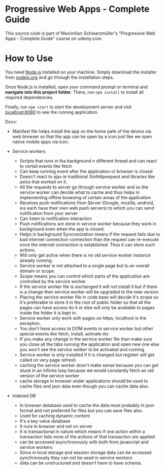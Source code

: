 # Progressive Web Apps - Complete Guide
This source code is part of Maximilian Schwarzmüller's "Progressive Web Apps - Complete Guide" course on udemy.com.

# How to Use
You need [Node.js](https://nodejs.org) installed on your machine. Simply download the installer from [nodejs.org](https://nodejs.org) and go through the installation steps.

Once Node.js is installed, open your command prompt or terminal and **navigate into this project folder**. There, run `npm install` to install all required dependencies.

Finally, run `npm start` to start the development server and visit [localhost:8080](http://localhost:8080) to see the running application.


Docs: 

- Manifest file helps install the app on the home pafe of the device via web browser so that the app can be open by a icon just like we open native mobile apps via icon.

- Service workers
  - Scripts that runs in tha background n different thread and can react to certail events like fetch
  - Can keep running event after the application or browser is closed
  - Doesn't react to ajax ie traditional Xmlhttprequest and libraries like axios that worked on it.
  - All the requests to server go through service worker and so the service worker can decide what to cache and thus helps in implementing offline browsing of certain areas of the application
  - Receives push notifications from Server (Google, mozilla, android, ios each have their own web push servers) to which you can send notification from your server
  - Can listen to notification interaction
  - Push notifications are done in service worker because they work in background even when the app is closed.
  - Helps in background Syncronization means if the request fails due to bad internet connection connection than the request can re-execute once the internet connection is established. Thus it can store such actions.
  - Will only get active when there is no old service worker instance already running.
  - Service worker is not attached to a single page but to an overall domain or scope.
  - Scope means you can control which parts of the application are controlled by the service worker.
  - If the service worker file is unchanged it will not install it but if there is a change then service worker will be upgraded to the new version
  - Placing the service worker file in code base will decide it's scope so it's preferable to store it in the root of public folder so that all the pages can have access ito it or else will only be available to pages inside the folder it is kept in.
  - Service worker only work with pages on https, localhost is the exception.
  - You don't have access to DOM events in service worker but other special events like fetch, install, activate etc
  - If you make any change in the service worker file than make sure you close all the tabs running the application and open new one else you won't see the service wotker to be activated and running.
  - Service worker is only installed if it is changed but register will get called on very page refresh
  - caching the service worker dosn't make sense because you can get stuck in an infinite loop because we would constantly fetch an old version of the service worker
  - cache storage in browser under applications should be used to cache files and json data even though you can cache data also.

- Indexed DB
  - In browser database used to cache the data most probably in json format and not preferred for files but you can save files also.
  - Used for caching dynamic content
  - It's a key value database
  - It runs in browser and not on server
  - It is transactional in nature which means if one action within a transaction fails none of the actions of that transaction are applied
  - can be accessed asynchronously with both from javascript and service workers
  - Since in local storage and session storage data can be accessed synchronously they can not be used in service workers
  - data can be unstructured and doesn't have to have schema.